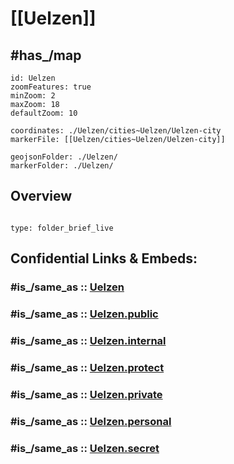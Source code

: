 # [[Uelzen]] 


## #has_/map 


```leaflet
id: Uelzen
zoomFeatures: true 
minZoom: 2 
maxZoom: 18
defaultZoom: 10

coordinates: ./Uelzen/cities~Uelzen/Uelzen-city 
markerFile: [[Uelzen/cities~Uelzen/Uelzen-city]] 

geojsonFolder: ./Uelzen/
markerFolder: ./Uelzen/
```



## Overview
 
```folderv
```

```ccard
type: folder_brief_live
```
 


## Confidential Links & Embeds: 

### #is_/same_as :: [Uelzen](/_Standards/Earth/Continent/Europe/Europe~Central/Germany/Germany~West/Niedersachsen/counties~Niedersachsen/Uelzen.md) 

### #is_/same_as :: [Uelzen.public](/_public/Earth/Continent/Europe/Europe~Central/Germany/Germany~West/Niedersachsen/counties~Niedersachsen/Uelzen.public.md) 

### #is_/same_as :: [Uelzen.internal](/_internal/Earth/Continent/Europe/Europe~Central/Germany/Germany~West/Niedersachsen/counties~Niedersachsen/Uelzen.internal.md) 

### #is_/same_as :: [Uelzen.protect](/_protect/Earth/Continent/Europe/Europe~Central/Germany/Germany~West/Niedersachsen/counties~Niedersachsen/Uelzen.protect.md) 

### #is_/same_as :: [Uelzen.private](/_private/Earth/Continent/Europe/Europe~Central/Germany/Germany~West/Niedersachsen/counties~Niedersachsen/Uelzen.private.md) 

### #is_/same_as :: [Uelzen.personal](/_personal/Earth/Continent/Europe/Europe~Central/Germany/Germany~West/Niedersachsen/counties~Niedersachsen/Uelzen.personal.md) 

### #is_/same_as :: [Uelzen.secret](/_secret/Earth/Continent/Europe/Europe~Central/Germany/Germany~West/Niedersachsen/counties~Niedersachsen/Uelzen.secret.md)

